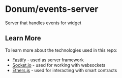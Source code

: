 # Donum/events-server

Server that handles events for widget

## Learn More

To learn more about the technologies used in this repo:

- [Fastify](https://www.fastify.io/docs/latest/) - used as server framework
- [Socket.io](https://socket.io/docs/v4/) - used for working with websockets
- [Ethers.js](https://docs.ethers.io/) - used for interacting with smart contracts
